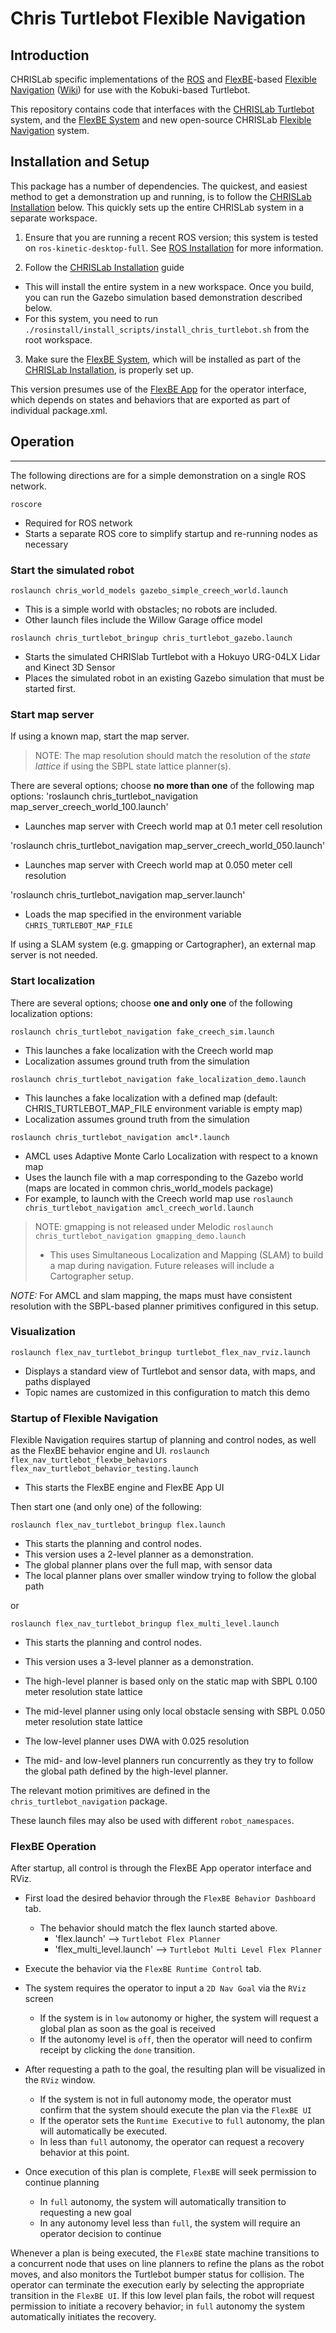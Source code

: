 Chris Turtlebot Flexible Navigation
================================

## Introduction

CHRISLab specific implementations of the [ROS] and [FlexBE]-based [Flexible Navigation] ([Wiki]) for use with the Kobuki-based Turtlebot.

This repository contains code that interfaces with the [CHRISLab Turtlebot] system, and the [FlexBE System] and new open-source CHRISLab [Flexible Navigation] system.

Installation and Setup
----------------------

This package has a number of dependencies.  The quickest, and easiest method to get a demonstration up and running, is to follow the [CHRISLab Installation] below.  This quickly sets up the entire CHRISLab system in a separate workspace.

1) Ensure that you are running a recent ROS version; this system is tested on `ros-kinetic-desktop-full`.  See [ROS Installation] for more information.

2) Follow the [CHRISLab Installation] guide
* This will install the entire system in a new workspace. Once you build, you can run the Gazebo simulation based demonstration described below.
* For this system, you need to run `./rosinstall/install_scripts/install_chris_turtlebot.sh` from the root workspace.

3) Make sure the [FlexBE System], which will be installed as part of the [CHRISLab Installation], is properly set up.  

 This version presumes use of the [FlexBE App] for the operator interface, which depends on states and behaviors that are exported as part of individual package.xml.


## Operation
---------

The following directions are for a simple demonstration on a single ROS network.

`roscore`
 * Required for ROS network
 * Starts a separate ROS core to simplify startup and re-running nodes as necessary


### Start the simulated robot


`roslaunch chris_world_models gazebo_simple_creech_world.launch`
 * This is a simple world with obstacles; no robots are included.
 * Other launch files include the Willow Garage office model

`roslaunch chris_turtlebot_bringup chris_turtlebot_gazebo.launch`
 * Starts the simulated CHRISlab Turtlebot with a Hokuyo URG-04LX Lidar and Kinect 3D Sensor
 * Places the simulated robot in an existing Gazebo simulation that must be started first.

### Start map server

  If using a known map, start the map server.
  > NOTE: The map resolution should match the resolution of the *state lattice* if using the SBPL
  > state lattice planner(s).

  There are several options; choose **no more than one** of the following map options:
  'roslaunch chris_turtlebot_navigation map_server_creech_world_100.launch'
  * Launches map server with Creech world map at 0.1 meter cell resolution

  'roslaunch chris_turtlebot_navigation map_server_creech_world_050.launch'
  * Launches map server with Creech world map at 0.050 meter cell resolution

  'roslaunch chris_turtlebot_navigation map_server.launch'
  * Loads the map specified in the environment variable `CHRIS_TURTLEBOT_MAP_FILE`

  If using a SLAM system (e.g. gmapping or Cartographer), an external map server is not needed.

### Start localization

 There are several options; choose **one and only one** of the following localization options:


`roslaunch chris_turtlebot_navigation fake_creech_sim.launch`
  * This launches a fake localization with the Creech world map
  * Localization assumes ground truth from the simulation

`roslaunch chris_turtlebot_navigation fake_localization_demo.launch`
  * This launches a fake localization with a defined map  (default: CHRIS_TURTLEBOT_MAP_FILE environment variable is empty map)
  * Localization assumes ground truth from the simulation

`roslaunch chris_turtlebot_navigation amcl*.launch`
  * AMCL uses Adaptive Monte Carlo Localization with respect to a known map
  * Uses the launch file with a map corresponding to the Gazebo world (maps are located in common chris_world_models package)
  * For example, to launch with the Creech world map use `roslaunch chris_turtlebot_navigation amcl_creech_world.launch`

> NOTE: gmapping is not released under Melodic
>  `roslaunch chris_turtlebot_navigation gmapping_demo.launch`
>  * This uses Simultaneous Localization and Mapping (SLAM) to build a map during navigation.
>   Future releases will include a Cartographer setup.

 *NOTE:* For AMCL and slam mapping, the maps must have consistent resolution with the SBPL-based planner primitives configured in this setup.

### Visualization

`roslaunch flex_nav_turtlebot_bringup turtlebot_flex_nav_rviz.launch`
  * Displays a standard view of Turtlebot and sensor data, with maps, and paths displayed
  * Topic names are customized in this configuration to match this demo

### Startup of Flexible Navigation

Flexible Navigation requires startup of planning and control nodes, as well as the FlexBE behavior engine and UI.
`roslaunch flex_nav_turtlebot_flexbe_behaviors flex_nav_turtlebot_behavior_testing.launch`
  * This starts the FlexBE engine and FlexBE App UI

Then start one (and only one) of the following:

`roslaunch flex_nav_turtlebot_bringup flex.launch`
 * This starts the planning and control nodes.
 * This version uses a 2-level planner as a demonstration.
  * The global planner plans over the full map, with sensor data
  * The local planner plans over smaller window trying to follow the global path

or

`roslaunch flex_nav_turtlebot_bringup flex_multi_level.launch`
 * This starts the planning and control nodes.
 * This version uses a 3-level planner as a demonstration.
  * The high-level planner is based only  on the static map with SBPL 0.100 meter resolution state lattice
  * The mid-level planner using only local obstacle sensing with SBPL 0.050 meter resolution state lattice
  * The low-level planner uses DWA with 0.025 resolution

 *  The mid- and low-level planners run concurrently as they try to follow the global path defined by the high-level planner.

  The relevant motion primitives are defined in the `chris_turtlebot_navigation` package.


  These launch files may also be used with different `robot_namespaces`.

### FlexBE Operation
After startup, all control is through the FlexBE App operator interface and RViz.  
* First load the desired behavior through the `FlexBE Behavior Dashboard` tab.
  * The behavior should match the flex launch started above.
    * 'flex.launch' --> `Turtlebot Flex Planner`
    * 'flex_multi_level.launch' --> `Turtlebot Multi Level Flex Planner`

* Execute the behavior via the `FlexBE Runtime Control` tab.
* The system requires the operator to input a `2D Nav Goal` via the `RViz` screen
  * If the system is in `low` autonomy or higher, the system will request a global plan as soon as the goal is received
  * If the autonomy level is `off`, then the operator will need to confirm receipt by clicking the `done` transition.
* After requesting a path to the goal, the resulting plan will be visualized in the `RViz` window.  
  * If the system is not in full autonomy mode, the operator must confirm that the system should execute the plan via the `FlexBE UI`  
  * If the operator sets the `Runtime Executive` to `full` autonomy, the plan will automatically be executed.  
  * In less than `full` autonomy, the operator can request a recovery behavior at this point.
* Once execution of this plan is complete, `FlexBE` will seek permission to continue planning
  * In `full` autonomy, the system will automatically transition to requesting a new goal
  * In any autonomy level less than `full`, the system will require an operator decision to continue

Whenever a plan is being executed, the `FlexBE` state machine transitions to a concurrent node that uses on line  planners to refine the plans as the robot moves, and also monitors the Turtlebot bumper status for collision.  The operator can terminate the execution early by selecting the appropriate transition in the `FlexBE UI`.  If this low level plan fails, the robot will request permission to initiate a recovery behavior; in `full` autonomy the system automatically initiates the recovery.

[ROS]: http://www.ros.org
[FlexBE]: https://flexbe.github.io
[FlexBE App]: https://github.com/FlexBE/flexbe_app
[Flexible Navigation]: https://github.com/CNURobotics/flexible_navigation
[Wiki]: http://wiki.ros.org/flexible_navigation
[CHRISLab Turtlebot]: https://github.com/CNURobotics/chris_ros_turtlebot
[FlexBE System]: https://github.com/team-vigir/flexbe_behavior_engine
[CHRISLab Installation]: https://github.com/CNURobotics/chris_install
[FlexBE App Installation]: http://philserver.bplaced.net/fbe/download.php
[ROS Installation]: http://wiki.ros.org/kinetic/Installation
